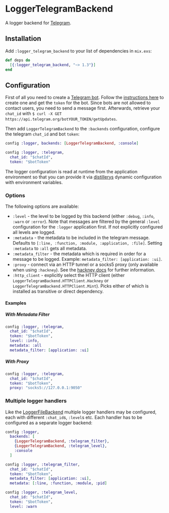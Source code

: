 # LoggerTelegramBackend

A logger backend for [Telegram](https://telegram.org/).

## Installation

Add `:logger_telegram_backend` to your list of dependencies in `mix.exs`:

```elixir
def deps do
  [{:logger_telegram_backend, "~> 1.3"}]
end
```

## Configuration

First of all you need to create a [Telegram
bot](https://core.telegram.org/bots). Follow the [instructions
here](https://core.telegram.org/bots#6-botfather) to create one and get the
`token` for the bot. Since bots are not allowed to contact users, you need to
send a message first. Afterwards, retrieve your `chat_id` with
`$ curl -X GET https://api.telegram.org/botYOUR_TOKEN/getUpdates`.

Then add `LoggerTelegramBackend` to the `:backends` configuration, configure
the telegram `chat_id` and bot `token`:

```elixir
config :logger, backends: [LoggerTelegramBackend, :console]

config :logger, :telegram,
  chat_id: "$chatId",
  token: "$botToken"
```

The logger configuration is read at runtime from the application environment so
that you can provide it via
[distillerys](https://github.com/bitwalker/distillery) dynamic configuration
with environment variables.

### Options

The following options are available:

- `:level` - the level to be logged by this backend (either `:debug`,
  `:info`, `:warn` or `:error`). Note that messages are filtered by the
  general `:level` configuration for the `:logger` application first. If not
  explicitly configured all levels are logged.
- `:metadata` - the metadata to be included in the telegram message. Defaults
  to `[:line, :function, :module, :application, :file]`. Setting `:metadata`
  to `:all` gets all metadata.
- `:metadata_filter` - the metadata which is required in order for a message
  to be logged. Example: `metadata_filter: [application: :ui]`.
- `:proxy` - connect via an HTTP tunnel or a socks5 proxy (only available when
  using `:hackney`).
  See the [hackney docs](https://github.com/benoitc/hackney#proxy-a-connection)
  for further information.
- `:http_client` - explicitly select the HTTP client (either
  `LoggerTelegramBackend.HTTPClient.Hackney` or
  `LoggerTelegramBackend.HTTPClient.Mint`). Picks either of which is installed
  as transitive or direct dependency.

#### Examples

##### With Metadata Filter

```elixir
config :logger, :telegram,
  chat_id: "$chatId",
  token: "$botToken",
  level: :info,
  metadata: :all
  metadata_filter: [application: :ui]
```

##### With Proxy

```elixir
config :logger, :telegram,
  chat_id: "$chatId",
  token: "$botToken",
  proxy: "socks5://127.0.0.1:9050"
```

### Multiple logger handlers

Like the
[LoggerFileBackend](https://github.com/onkel-dirtus/logger_file_backend)
multiple logger handlers may be configured, each with different `:chat_id`s,
`:level`s etc. Each handler has to be configured as a separate logger backend:

```elixir
config :logger,
  backends: [
    {LoggerTelegramBackend, :telegram_filter},
    {LoggerTelegramBackend, :telegram_level},
    :console
  ]

config :logger, :telegram_filter,
  chat_id: "$chatId",
  token: "$botToken",
  metadata_filter: [application: :ui],
  metadata: [:line, :function, :module, :pid]

config :logger, :telegram_level,
  chat_id: "$chatId",
  token: "$botToken",
  level: :warn
```
